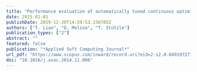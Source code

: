 ```yaml
---
title: "Performance evaluation of automatically tuned continuous optimizers on different benchmark sets"
date: 2015-01-01
publishDate: 2019-12-30T14:59:53.150705Z
authors: ["T. Liao", "D. Molina", "T. Stützle"]
publication_types: ["2"]
abstract: ""
featured: false
publication: "*Applied Soft Computing Journal*"
url_pdf: "https://www.scopus.com/inward/record.uri?eid=2-s2.0-84919727129&doi=10.1016%2fj.asoc.2014.11.006&partnerID=40&md5=a74d260526312dd5798874b6f87f3e4e"
doi: "10.1016/j.asoc.2014.11.006"
---
```



